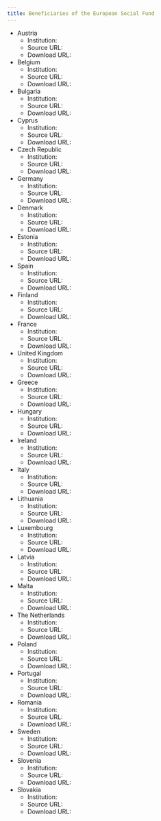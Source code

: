 ```yaml
---
title: Beneficiaries of the European Social Fund
---
```


- Austria
  - Institution:
  - Source URL:
  - Download URL:
- Belgium
  - Institution:
  - Source URL:
  - Download URL:
- Bulgaria
  - Institution:
  - Source URL:
  - Download URL:
- Cyprus
  - Institution:
  - Source URL:
  - Download URL:
- Czech Republic
  - Institution:
  - Source URL:
  - Download URL:
- Germany
  - Institution:
  - Source URL:
  - Download URL:
- Denmark
  - Institution:
  - Source URL:
  - Download URL:
- Estonia
  - Institution:
  - Source URL:
  - Download URL:
- Spain
  - Institution:
  - Source URL:
  - Download URL:
- Finland
  - Institution:
  - Source URL:
  - Download URL:
- France
  - Institution:
  - Source URL:
  - Download URL:
- United Kingdom
  - Institution:
  - Source URL:
  - Download URL:
- Greece
  - Institution:
  - Source URL:
  - Download URL:
- Hungary
  - Institution:
  - Source URL:
  - Download URL:
- Ireland
  - Institution:
  - Source URL:
  - Download URL:
- Italy
  - Institution:
  - Source URL:
  - Download URL:
- Lithuania
  - Institution:
  - Source URL:
  - Download URL:
- Luxembourg
  - Institution:
  - Source URL:
  - Download URL:
- Latvia
  - Institution:
  - Source URL:
  - Download URL:
- Malta
  - Institution:
  - Source URL:
  - Download URL:
- The Netherlands
  - Institution:
  - Source URL:
  - Download URL:
- Poland
  - Institution:
  - Source URL:
  - Download URL:
- Portugal
  - Institution:
  - Source URL:
  - Download URL:
- Romania
  - Institution:
  - Source URL:
  - Download URL:
- Sweden
  - Institution:
  - Source URL:
  - Download URL:
- Slovenia
  - Institution:
  - Source URL:
  - Download URL:
- Slovakia
  - Institution:
  - Source URL:
  - Download URL:

